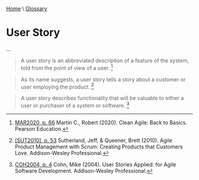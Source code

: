 [Home](../../index.html) \ [Glossary](glossary.html)

# User Story

...  


> A user story is an abbreviated description of a feature of the system, told from the point of view of a user. [^1]  

> As its name suggests, a user story tells a story about a customer or user employing the product. [^2]  

> A user story describes functionality that will be valuable to either a user or purchaser of a system or software. [^3]  


[^1]: [MAR2020, p. 66](../references/books/Clean-Agile-Back-to-Basics.html) Martin C., Robert (2020). Clean Agile: Back to Basics. Pearson Education.  

[^2]: [[SUT2010], p. 53](../references/books/Agile-Product-Management-with-Scrum-Creating-Products-that-Customers-Love.html) Sutherland, Jeff, & Queener, Brett (2010). Agile Product Management with Scrum: Creating Products that Customers Love. Addison-Wesley Professional.

[^3]: [COH2004, p. 4](../references/books/User-Stories-Applied-for-Agile-Software-Development.html) Cohn, Mike (2004). User Stories Applied: for Agile Software Development. Addison-Wesley Professional.  